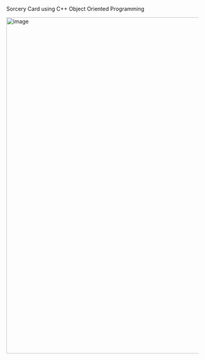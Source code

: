 Sorcery Card using C++ Object Oriented Programming 

<img width="1520" height="880" alt="image" src="https://github.com/user-attachments/assets/582bdf56-b0cf-4e94-b438-4cf049fdfc8e" />
